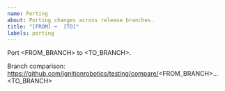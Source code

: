 ```yaml
---
name: Porting
about: Porting changes across release branches.
title: "[FROM] ➡️  [TO]"
labels: porting
---
```


Port <FROM_BRANCH> to <TO_BRANCH>.

Branch comparison: https://github.com/ignitionrobotics/testing/compare/<FROM_BRANCH>...<TO_BRANCH>

